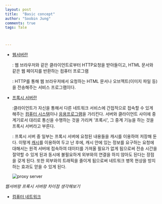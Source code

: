 ```yaml
---
layout: post
title:  "Basic concept"
author: "Soobin Jung"
comments: true
tags: Tale



---
```


- [웹서버란](https://ko.wikipedia.org/wiki/웹_서버)

  : 웹 브라우저와 같은 클라이언트로부터 HTTP요청을 받아들이고, HTML 문서와 같은 웹 페이지를 반환하는 컴퓨터 프로그램

  : HTTP를 통해 웹 브라우저에서 요청하는 HTML 문서나 오브젝트(이미지 파일 등)을 전송해주는 서비스 프로그램이다. 

- [프록시 서버란](https://ko.wikipedia.org/wiki/프록시_서버)

  :클라이언트가 자신을 통해서 다른 네트워크 서비스에 간접적으로 접속할 수 있게 해주는 [컴퓨터 시스템](https://ko.wikipedia.org/wiki/컴퓨터)이나 [응용프로그램](https://ko.wikipedia.org/wiki/응용_소프트웨어)을 가리킨다. 서버와 클라이언트 사이에 중계기로서 대리로 통신을 수행하는 것을 가리켜 '프록시', 그 중계 기능을 하는 것을 프록시 서버라고 부른다. 

  : 프록시 서버 중 일부는 프록시 서버에 요청된 내용들을 캐시를 이용하여 저장해 둔다. 이렇게 [캐시](https://ko.wikipedia.org/wiki/캐시)를 이용하여 두고 난 후에, 캐시 안에 있는 정보를 요구하는 요청에 대해서는 원격 서버에 접속하여 데이터를 가져올 필요가 없게 됨으로써 전송 시간을 절약할 수 있게 된과 동시에 불필요하게 외부와의 연결을 하지 않아도 된다는 장점을 갖게 된다. 또한 외부와의 트래픽을 줄이게 됨으로써 네트워크 병목 현상을 방지하는 효과도 얻을 수 있게 된다. 

  ![proxy server](https://SoobinJung1013.github.io/images/proxy.png)

*웹서버랑 프록시 서버랑 차이점 생각해보기*

- [컴퓨터 네트워크](https://ko.wikipedia.org/wiki/컴퓨터_네트워크)


